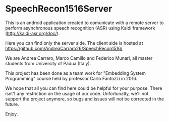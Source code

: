 # SpeechRecon1516Server

This is an android application created to comunicate with a remote server to perform asynchronous speech recognition (ASR) 
using Kaldi framework (http://kaldi-asr.org/doc/).  

Here you can find only the server side. The client side is hosted at https://github.com/AndreaCarraro26/SpeechRecon1516/

We are Andrea Carraro, Marco Camillo and Federico Munari, all master students from University of Padua (Italy).

This project has been done as a team work for "Embedding System Programming" course held by professor Carlo Fantozzi in 2016.

We hope that all you can find here could be helpful for your purpose. There isnt't any restriction on the usage of our code. 
Unfortunatly, we'll not support the project anymore, so bugs and issues will not be corrected in the future. 

Enjoy. 

